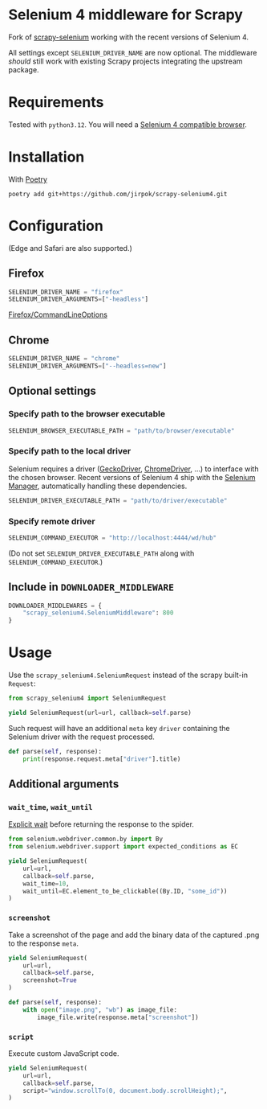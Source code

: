 # Selenium 4 middleware for Scrapy

Fork of [scrapy-selenium](https://github.com/clemfromspace/scrapy-selenium)
working with the recent versions of Selenium 4.

All settings except `SELENIUM_DRIVER_NAME` are now optional. The middleware
_should_ still work with existing Scrapy projects integrating the upstream
package.

# Requirements

Tested with `python3.12`. You will need a [Selenium 4 compatible browser](https://www.selenium.dev/documentation/webdriver/browsers/).

# Installation

With [Poetry](https://python-poetry.org/)

```shell
poetry add git+https://github.com/jirpok/scrapy-selenium4.git
```

# Configuration

(Edge and Safari are also supported.)

## Firefox

```python
SELENIUM_DRIVER_NAME = "firefox"
SELENIUM_DRIVER_ARGUMENTS=["-headless"]
```

[Firefox/CommandLineOptions](https://wiki.mozilla.org/Firefox/CommandLineOptions)

## Chrome

```python
SELENIUM_DRIVER_NAME = "chrome"
SELENIUM_DRIVER_ARGUMENTS=["--headless=new"]
```

## Optional settings

### Specify path to the browser executable

```python
SELENIUM_BROWSER_EXECUTABLE_PATH = "path/to/browser/executable"
```

### Specify path to the local driver

Selenium requires a driver ([GeckoDriver](https://github.com/mozilla/geckodriver/releases),
[ChromeDriver](https://developer.chrome.com/docs/chromedriver), …) to interface
with the chosen browser. Recent versions of Selenium 4 ship with the [Selenium Manager](https://www.selenium.dev/documentation/selenium_manager/),
automatically handling these dependencies.

```python
SELENIUM_DRIVER_EXECUTABLE_PATH = "path/to/driver/executable"
```

### Specify remote driver

```python
SELENIUM_COMMAND_EXECUTOR = "http://localhost:4444/wd/hub"
```

(Do not set `SELENIUM_DRIVER_EXECUTABLE_PATH` along with
`SELENIUM_COMMAND_EXECUTOR`.)

## Include in `DOWNLOADER_MIDDLEWARE`

```python
DOWNLOADER_MIDDLEWARES = {
    "scrapy_selenium4.SeleniumMiddleware": 800
}
```

# Usage

Use the `scrapy_selenium4.SeleniumRequest` instead of the scrapy built-in
`Request`:

```python
from scrapy_selenium4 import SeleniumRequest

yield SeleniumRequest(url=url, callback=self.parse)
```

Such request will have an additional `meta` key `driver` containing the Selenium
driver with the request processed.

```python
def parse(self, response):
    print(response.request.meta["driver"].title)
```

## Additional arguments

### `wait_time`, `wait_until`

[Explicit wait](https://www.selenium.dev/documentation/webdriver/waits/#explicit-waits)
before returning the response to the spider.

```python
from selenium.webdriver.common.by import By
from selenium.webdriver.support import expected_conditions as EC

yield SeleniumRequest(
    url=url,
    callback=self.parse,
    wait_time=10,
    wait_until=EC.element_to_be_clickable((By.ID, "some_id"))
)
```

### `screenshot`

Take a screenshot of the page and add the binary data of the captured .png to
the response `meta`.

```python
yield SeleniumRequest(
    url=url,
    callback=self.parse,
    screenshot=True
)

def parse(self, response):
    with open("image.png", "wb") as image_file:
        image_file.write(response.meta["screenshot"])
```

### `script`

Execute custom JavaScript code.

```python
yield SeleniumRequest(
    url=url,
    callback=self.parse,
    script="window.scrollTo(0, document.body.scrollHeight);",
)
```
